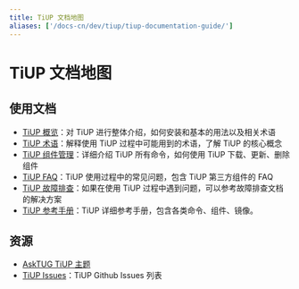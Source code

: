 ```yaml
---
title: TiUP 文档地图
aliases: ['/docs-cn/dev/tiup/tiup-documentation-guide/']
---
```


# TiUP 文档地图

## 使用文档

- [TiUP 概览](/tiup/tiup-overview.md)：对 TiUP 进行整体介绍，如何安装和基本的用法以及相关术语
- [TiUP 术语](/tiup/tiup-terminology-and-concepts.md)：解释使用 TiUP 过程中可能用到的术语，了解 TiUP 的核心概念
- [TiUP 组件管理](/tiup/tiup-component-management.md)：详细介绍 TiUP 所有命令，如何使用 TiUP 下载、更新、删除组件
- [TiUP FAQ](/tiup/tiup-faq.md)：TiUP 使用过程中的常见问题，包含 TiUP 第三方组件的 FAQ
- [TiUP 故障排查](/tiup/tiup-troubleshooting-guide.md)：如果在使用 TiUP 过程中遇到问题，可以参考故障排查文档的解决方案
- [TiUP 参考手册](/tiup/tiup-reference.md)：TiUP 详细参考手册，包含各类命令、组件、镜像。

## 资源

- [AskTUG TiUP 主题](https://asktug.com/tags/tiup)
- [TiUP Issues](https://github.com/pingcap/tiup/issues)：TiUP Github Issues 列表
